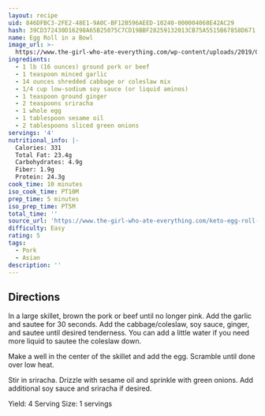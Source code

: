 ```yaml
---
layout: recipe
uid: 846DFBC3-2FE2-48E1-9A0C-BF12B596AEED-10240-000004068E42AC29
hash: 39CD372430D16298A65B25075C7CD19BBF28259132013CB75A5515B67858D671
name: Egg Roll in a Bowl
image_url: >-
  https://www.the-girl-who-ate-everything.com/wp-content/uploads/2019/03/egg-roll-in-a-bowl-7-720x720.jpg
ingredients:
  - 1 lb (16 ounces) ground pork or beef
  - 1 teaspoon minced garlic
  - 14 ounces shredded cabbage or coleslaw mix
  - 1/4 cup low-sodium soy sauce (or liquid aminos)
  - 1 teaspoon ground ginger
  - 2 teaspoons sriracha
  - 1 whole egg
  - 1 tablespoon sesame oil
  - 2 tablespoons sliced green onions
servings: '4'
nutritional_info: |-
  Calories: 331
  Total Fat: 23.4g
  Carbohydrates: 4.9g
  Fiber: 1.9g
  Protein: 24.3g
cook_time: 10 minutes
iso_cook_time: PT10M
prep_time: 5 minutes
iso_prep_time: PT5M
total_time: ''
source_url: 'https://www.the-girl-who-ate-everything.com/keto-egg-roll-in-a-bowl/'
difficulty: Easy
rating: 5
tags:
  - Pork
  - Asian
description: ''
---
```

## Directions

In a large skillet, brown the pork or beef until no longer pink. Add the garlic and sautee for 30 seconds. Add the cabbage/coleslaw, soy sauce, ginger, and sautee until desired tenderness. You can add a little water if you need more liquid to sautee the coleslaw down.

Make a well in the center of the skillet and add the egg. Scramble until done over low heat.

Stir in sriracha. Drizzle with sesame oil and sprinkle with green onions. Add additional soy sauce and sriracha if desired.

Yield: 4 Serving Size: 1 servings
